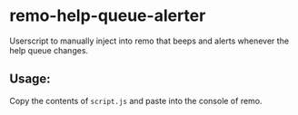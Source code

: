 # remo-help-queue-alerter
Userscript to manually inject into remo that beeps and alerts whenever the help queue changes.

## Usage:
Copy the contents of `script.js` and paste into the console of remo.
